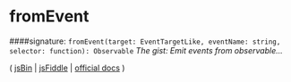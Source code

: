 # fromEvent

####signature: `fromEvent(target: EventTargetLike, eventName: string, selector: function): Observable`
*The gist: Emit events from observable...*

( [jsBin]() | [jsFiddle]() | [official docs](http://reactivex.io/rxjs/class/es6/Observable.js~Observable.html#instance-method-windowToggle) )
